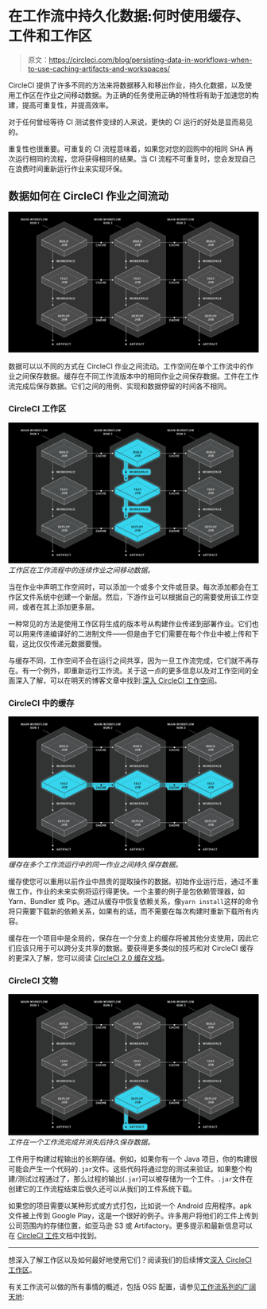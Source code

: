 # 在工作流中持久化数据:何时使用缓存、工件和工作区

> 原文：<https://circleci.com/blog/persisting-data-in-workflows-when-to-use-caching-artifacts-and-workspaces/>

CircleCI 提供了许多不同的方法来将数据移入和移出作业，持久化数据，以及使用工作区在作业之间移动数据。为正确的任务使用正确的特性将有助于加速您的构建，提高可重复性，并提高效率。

对于任何曾经等待 CI 测试套件变绿的人来说，更快的 CI 运行的好处是显而易见的。

重复性也很重要。可重复的 CI 流程意味着，如果您对您的回购中的相同 SHA 再次运行相同的流程，您将获得相同的结果。当 CI 流程不可重复时，您会发现自己在浪费时间重新运行作业来实现环保。

## 数据如何在 CircleCI 作业之间流动

![Diagram-v3--Default.png](img/e5513988f47147a90fd9ce7a648452cd.png)

数据可以以不同的方式在 CircleCI 作业之间流动。工作空间在单个工作流中的作业之间保存数据。缓存在不同工作流版本中的相同作业之间保存数据。工件在工作流完成后保存数据。它们之间的用例、实现和数据停留的时间各不相同。

### CircleCI 工作区

![Diagram-v3-Workspaces.png](img/6686752ed5762af1028d4de38cdb9089.png) *工作区在工作流程中的连续作业之间移动数据。*

当在作业中声明工作空间时，可以添加一个或多个文件或目录。每次添加都会在工作区文件系统中创建一个新层。然后，下游作业可以根据自己的需要使用该工作空间，或者在其上添加更多层。

一种常见的方法是使用工作区将生成的版本号从构建作业传递到部署作业。它们也可以用来传递编译好的二进制文件——但是由于它们需要在每个作业中被上传和下载，这比仅仅传递元数据要慢。

与缓存不同，工作空间不会在运行之间共享，因为一旦工作流完成，它们就不再存在。有一个例外，即重新运行工作流。关于这一点的更多信息以及对工作空间的全面深入了解，可以在明天的博客文章中找到:[深入 CircleCI 工作空间](https://circleci.com/blog/deep-diving-into-circleci-workspaces/)。

### CircleCI 中的缓存

![Diagram-v3-Cache.png](img/93b2a88d4a17cc1c9b47e59708447d49.png) *缓存在多个工作流运行中的同一作业之间持久保存数据。*

缓存使您可以重用以前作业中昂贵的提取操作的数据。初始作业运行后，通过不重做工作，作业的未来实例将运行得更快。一个主要的例子是包依赖管理器，如 Yarn、Bundler 或 Pip。通过从缓存中恢复依赖关系，像`yarn install`这样的命令将只需要下载新的依赖关系，如果有的话，而不需要在每次构建时重新下载所有内容。

缓存在一个项目中是全局的，保存在一个分支上的缓存将被其他分支使用，因此它们应该只用于可以跨分支共享的数据。要获得更多类似的技巧和对 CircleCI 缓存的更深入了解，您可以阅读 [CircleCI 2.0 缓存文档](https://circleci.com/docs/caching/)。

### CircleCI 文物

![Diagram-v3-Artifact.png](img/66f6f7af8f9122e4b9d9bd4f4e0be541.png) *工件在一个工作流完成并消失后持久保存数据。*

工件用于构建过程输出的长期存储。例如，如果你有一个 Java 项目，你的构建很可能会产生一个代码的`.jar`文件。这些代码将通过您的测试来验证。如果整个构建/测试过程通过了，那么过程的输出(`.jar`)可以被存储为一个工件。`.jar`文件在创建它的工作流程结束后很久还可以从我们的工件系统下载。

如果您的项目需要以某种形式或方式打包，比如说一个 Android 应用程序。apk 文件被上传到 Google Play，这是一个很好的例子。许多用户将他们的工件上传到公司范围内的存储位置，如亚马逊 S3 或 Artifactory。更多提示和最新信息可以在 [CircleCI 工件](https://circleci.com/docs/artifacts/)文档中找到。

* * *

想深入了解工作区以及如何最好地使用它们？阅读我们的后续博文[深入 CircleCI 工作区](https://circleci.com/blog/deep-diving-into-circleci-workspaces/)。

有关工作流可以做的所有事情的概述，包括 OSS 配置，请参见[工作流系列的广阔天地](https://circleci.com/blog/wide-world-of-workflows-job-orchestration/):